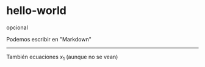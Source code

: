 # hello-world
opcional

Podemos escribir en "Markdown"

---

También ecuaciones $x_1$ (aunque no se vean)
